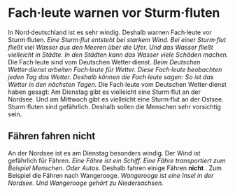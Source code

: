 # Fach·leute warnen vor Sturm·fluten

In Nord·deutschland ist es sehr windig. Deshalb warnen Fach·leute vor Sturm·fluten. 
*Eine Sturm·flut entsteht bei starkem Wind.* 
*Bei einer Sturm·flut fließt viel Wasser aus den Meeren über die Ufer.* 
*Und das Wasser fließt vielleicht in Städte.* 
*In den Städten kann das Wasser viele Schäden machen.* Die Fach·leute sind vom Deutschen Wetter·dienst. 
*Beim Deutschen Wetter·dienst arbeiten Fach·leute für Wetter.* 
*Diese Fach·leute beobachten jeden Tag das Wetter.* 
*Deshalb können die Fach·leute sagen:* 
*So ist das Wetter in den nächsten Tagen.* Die Fach·leute vom Deutschen Wetter·dienst haben gesagt: Am Dienstag gibt es vielleicht eine Sturm·flut an der Nordsee. Und am Mittwoch gibt es vielleicht eine Sturm·flut an der Ostsee. Sturm·fluten sind gefährlich. Deshalb sollen die Menschen sehr vorsichtig sein. 

## Fähren fahren nicht
An der Nordsee ist es am Dienstag besonders windig. Der Wind ist gefährlich für Fähren. 
*Eine Fähre ist ein Schiff.* 
*Eine Fähre transportiert zum Beispiel Menschen.* *Oder Autos.* Deshalb fahren einige Fähren **nicht** . Zum Beispiel die Fähren nach Wangerooge. 
*Wangerooge ist eine Insel in der Nordsee.* 
*Und Wangerooge gehört zu Niedersachsen.* 
